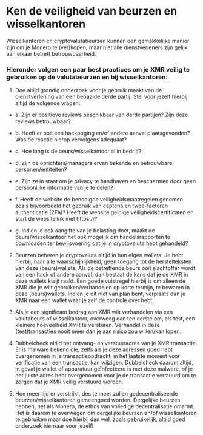 # Ken de veiligheid van beurzen en wisselkantoren

Wisselkantoren en cryptovalutabeurzen kunnen een gemakkelijke manier zijn om je Monero te (ver)kopen, maar niet alle dienstverleners zijn gelijk aan elkaar betreft betrouwbaarheid. 

### Hieronder volgen een paar best practices om je XMR veilig te gebruiken op de valutabeurzen en bij wisselkantoren:

1. Doe altijd grondig onderzoek voor je gebruik maakt van de dienstverlening van een bepaalde derde partij. Stel voor jezelf hierbij altijd de volgende vragen: 

- a. Zijn er positieve reviews beschikbaar van derde partijen? Zijn deze reviews betrouwbaar?

- b. Heeft er ooit een hackpoging en/of andere aanval plaatsgevonden? Was de reactie hierop vervolgens adequaat?

- c. Hoe lang is de beurs/wisselkantoor al in bedrijf?

- d. Zijn de oprichters/managers ervan bekende en betrouwbare personen/entiteiten?

- e. Zijn ze in staat om je privacy te handhaven en beschermen door geen persoonlijke informatie van je te delen? 

- f. Heeft de website de benodigde veiligheidsmaatregelen genomen zoals bijvoorbeeld het gebruik van captcha en twee-factoren authenticatie (2FA)? Heeft de website geldige veiligheidscertificaten en start de websitelink met https://?

- g. Indien je ook aangifte van je belasting doet, maakt de beurs/wisselkantoor het ook mogelijk om handelsrapporten te downloaden ter bewijsvoering dat je in cryptovaluta hebt gehandeld?

2. Beurzen beheren je cryptovaluta altijd in hun eigen wallets. Je hebt hierbij, naar alle waarschijnlijkheid, geen toegang tot de herstelteksten van deze (beurs)wallets. Als de betreffende beurs ooit slachtoffer wordt van een hack of andere aanval, dan bestaat de kans dat je de XMR in deze wallets kwijt raakt. Een goede vuistregel hierbij is om alleen de XMR die je wilt gebruiken/verhandelen op korte termijn, te bewaren in deze (beurs)wallets. Indien je dit niet van plan bent, verplaats dan je XMR naar een wallet waar je zelf de controle over hebt.

3. Als je een significant bedrag aan XMR wilt verhandelen via een valutabeurs of wisselkantoor, overweeg dan ten eerste om, als test, een kleinere hoeveelheid XMR te versturen. Verhandel in deze (test)transacties nooit meer dan je aan risico zou willen/kan lopen.

4. Dubbelcheck altijd het ontvang- en verstuuradres van je XMR transactie. Er is malware bekend die, zelfs als je deze adressen goed hebt overgenomen in je transactieopdracht, in het laatste moment voor verificatie van een transactie, kan wijzigen. Dubbelcheck daarom altijd, in geval je wallet of apparatuur geïnfecteerd is met deze malware, of je het juiste adres hebt overgenomen voor je de transactie verstuurd om te zorgen dat je XMR veilig verstuurd worden.

5. Hoe meer tijd er verstrijkt, des te meer zullen gedecentraliseerde beurzen/wisselkantoren gemeengoed worden. Dergelijke beurzen hebben, net als Monero, de ethos van volledige decentralisatie omarmt. 
Het is daarom te overwegen om dergelijke beurzen en/of wisselkantoren te gebruiken maar doe hierbij dan wel, zoals gebruikelijk, altijd goed onderzoek hiernaar voor jezelf!

